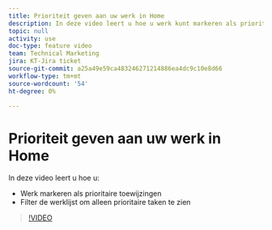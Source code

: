```yaml
---
title: Prioriteit geven aan uw werk in Home
description: In deze video leert u hoe u werk kunt markeren als prioritaire toewijzingen en hoe u de lijst Home Work kunt filteren om alleen prioritair werk weer te geven.
topic: null
activity: use
doc-type: feature video
team: Technical Marketing
jira: KT-Jira ticket
source-git-commit: a25a49e59ca483246271214886ea4dc9c10e8d66
workflow-type: tm+mt
source-wordcount: '54'
ht-degree: 0%

---
```


# Prioriteit geven aan uw werk in Home

In deze video leert u hoe u:

* Werk markeren als prioritaire toewijzingen
* Filter de werklijst om alleen prioritaire taken te zien

>[!VIDEO](https://video.tv.adobe.com/v/335100/?quality=12&learn=on)
